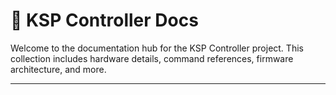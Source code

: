 # 📘 KSP Controller Docs

Welcome to the documentation hub for the KSP Controller project.
This collection includes hardware details, command references, firmware architecture, and more.

---
